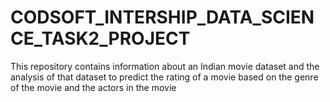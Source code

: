 # CODSOFT_INTERSHIP_DATA_SCIENCE_TASK2_PROJECT
This repository contains information about an Indian movie dataset and the analysis of that dataset to predict the rating of a movie based on the genre of the movie and the actors in the movie
